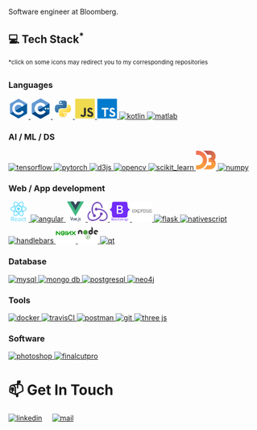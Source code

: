 <link rel="stylesheet" href="https://cdn.jsdelivr.net/gh/devicons/devicon@v2.11.0/devicon.min.css">


Software engineer at Bloomberg.

## 💻 Tech Stack<sup>*</sup>
<sup>*click on some icons may redirect you to my corresponding repositories</sup>
### Languages

<p align="left"> 
 
<a href="https://github.com/player-eric/NEU_OS_filesys" target="_blank"> <img src="https://raw.githubusercontent.com/devicons/devicon/master/icons/c/c-original.svg" alt="C programming langage" width="40" height="40"/> </a> 
 <a href="https://github.com/player-eric/NEU_OS_filesys" target="_blank"> <img src="https://raw.githubusercontent.com/devicons/devicon/master/icons/cplusplus/cplusplus-original.svg" alt="c plus plus" width="40" height="40"/> </a> 
 <a href="https://github.com/player-eric/CoverYourNose" target="_blank"> 
  <img src="https://raw.githubusercontent.com/devicons/devicon/master/icons/python/python-original.svg" alt="python" width="40" height="40"/> </a> 
 <a href="https://github.com/player-eric/BrownBytes" target="_blank"> <img src="https://raw.githubusercontent.com/devicons/devicon/master/icons/javascript/javascript-original.svg" alt="javascript" width="40" height="40"/> </a> 
  <a href="#" target="_blank"> 
 <img src="https://raw.githubusercontent.com/devicons/devicon/master/icons/typescript/typescript-original.svg" alt="typescript" width="40" height="40"/> </a> 
 <a href="#" target="_blank"> 
 <img src="https://www.vectorlogo.zone/logos/kotlinlang/kotlinlang-icon.svg" alt="kotlin" width="40" height="40"/> </a> 
 <a href="#" target="_blank"> <img src="https://upload.wikimedia.org/wikipedia/commons/thumb/2/21/Matlab_Logo.png/667px-Matlab_Logo.png" alt="matlab" width="40" height="40"/> </a> 
 </p>


### AI / ML / DS

<p align="left">
  <a href="https://github.com/player-eric/CoverYourNose" target="_blank"> <img src="https://www.vectorlogo.zone/logos/tensorflow/tensorflow-icon.svg" alt="tensorflow" width="40" height="40"/> </a> 
 <a href="https://github.com/player-eric/CoverYourNose" target="_blank"> <img src="https://www.vectorlogo.zone/logos/pytorch/pytorch-icon.svg" alt="pytorch" width="40" height="40"/> </a> 
  <a href="https://github.com/player-eric/Digging-into-Movies-Posters" target="_blank"> <img src="https://upload.wikimedia.org/wikipedia/commons/thumb/a/ae/Keras_logo.svg/1200px-Keras_logo.svg.png" alt="d3js" width="40" height="40"/> </a> 
 <a href="https://github.com/player-eric/CoverYourNose" target="_blank"> <img src="https://www.vectorlogo.zone/logos/opencv/opencv-icon.svg" alt="opencv" width="40" height="40"/> </a> 
 <a href="https://github.com/player-eric/NMT-Visualizer" target="_blank"> <img src="https://upload.wikimedia.org/wikipedia/commons/0/05/Scikit_learn_logo_small.svg" alt="scikit_learn" width="40" height="40"/> </a> 
  <a href="https://github.com/player-eric/NMT-Visualizer" target="_blank"> <img src="https://raw.githubusercontent.com/devicons/devicon/master/icons/d3js/d3js-original.svg" alt="d three js" width="40" height="40"/> </a> 
  <a href="https://github.com/player-eric/NMT-Visualizer" target="_blank"> <img src="https://user-images.githubusercontent.com/50221806/86498201-a8bd8680-bd39-11ea-9d08-66b610a8dc01.png" alt="numpy" width="40" height="40"/> </a> 
</p>


### Web / App development
<p align="left"> 
  <a href="https://github.com/player-eric/BrownBytes" target="_blank"> <img src="https://raw.githubusercontent.com/devicons/devicon/master/icons/react/react-original-wordmark.svg" alt="react" width="40" height="40"/> </a> 
   <a href="#" target="_blank"> <img src="https://angular.io/assets/images/logos/angular/angular.png" alt="angular" width="40" height="40"/> </a> 
  <a href="https://github.com/player-eric/gapsule" target="_blank"> <img src="https://raw.githubusercontent.com/devicons/devicon/master/icons/vuejs/vuejs-original-wordmark.svg" alt="vuejs" width="40" height="40"/> </a> 
 <a href="https://github.com/player-eric/BrownBytes" target="_blank"> <img src="https://raw.githubusercontent.com/devicons/devicon/master/icons/redux/redux-original.svg" alt="redux" width="40" height="40"/> </a> 
 <a href="https://github.com/player-eric/BrownBytes" target="_blank"> <img src="https://raw.githubusercontent.com/devicons/devicon/master/icons/bootstrap/bootstrap-plain-wordmark.svg" alt="bootstrap" width="40" height="40"/> </a> 
 <a href="https://github.com/player-eric/BrownBytes" target="_blank"> <img src="https://raw.githubusercontent.com/devicons/devicon/master/icons/express/express-original-wordmark.svg" alt="express" width="40" height="40"/> </a> 
 <a href="https://github.com/player-eric/CoverYourNose" target="_blank"> <img src="https://www.vectorlogo.zone/logos/pocoo_flask/pocoo_flask-icon.svg" alt="flask" width="40" height="40"/> </a> 
 <a href="#" target="_blank"> <img src="https://raw.githubusercontent.com/detain/svg-logos/780f25886640cef088af994181646db2f6b1a3f8/svg/nativescript.svg" alt="nativescript" width="40" height="40"/> </a>
 <a href="#" target="_blank"> <img src="https://www.logolynx.com/images/logolynx/18/18d044244c2f0215e1023fc331efb601.png" alt="handlebars" width="40" height="40"/> </a> 
 <a href="https://github.com/player-eric/BrownBytes" target="_blank"> <img src="https://raw.githubusercontent.com/devicons/devicon/master/icons/nginx/nginx-original.svg" alt="nginx" width="40" height="40"/> </a> 
 <a href="https://github.com/player-eric/BrownBytes" target="_blank"> <img src="https://raw.githubusercontent.com/devicons/devicon/master/icons/nodejs/nodejs-original-wordmark.svg" alt="nodejs" width="40" height="40"/> </a> 
 <a href="#" target="_blank"> <img src="https://upload.wikimedia.org/wikipedia/commons/0/0b/Qt_logo_2016.svg" alt="qt" width="40" height="40"/> </a> 
</p>


### Database
<p align="left"> 
<a href="https://github.com/player-eric/BrownBytes" target="_blank"> <img src="https://pngimg.com/uploads/mysql/mysql_PNG23.png" alt="mysql" width="40" height="40"/> </a> 
 <a href="#" target="_blank"> <img src="https://infinapps.com/wp-content/uploads/2018/10/mongodb-logo.png" alt="mongo db" width="40" height="40"/> </a> 
 <a href="#" target="_blank"> <img src="https://upload.wikimedia.org/wikipedia/commons/thumb/2/29/Postgresql_elephant.svg/1200px-Postgresql_elephant.svg.png" alt="postgresql" width="40" height="40"/> </a> 
 <a href="#" target="_blank"> <img src="https://go.neo4j.com/rs/710-RRC-335/images/neo4j_logo_globe.png" alt="neo4j" width="40" height="40"/> </a> 
</p>

### Tools
<p align="left"> 
<a href="https://github.com/player-eric/CoverYourNose" target="_blank"> <img src="https://www.docker.com/sites/default/files/d8/styles/role_icon/public/2019-07/Moby-logo.png?itok=sYH_JEaJ" alt="docker" width="40" height="40"/> </a> 
 <a href="https://github.com/player-eric/gapsule" target="_blank"> <img src="https://travis-ci.org/images/logos/TravisCI-Mascot-1.png" alt="travisCI" width="40" height="40"/> </a> 
 <a href="#" target="_blank"> <img src="http://ww1.prweb.com/prfiles/2017/04/12/15013279/200x200_360%20logo.png" alt="postman" width="40" height="40"/> </a> 
 <a href="#" target="_blank"> <img src="https://git-scm.com/images/logos/downloads/Git-Icon-1788C.png" alt="git" width="40" height="40"/> </a> 
<a href="https://github.com/player-eric/NMT-Visualizer" target="_blank"> <img src="https://miro.medium.com/max/724/1*aDcnXab1QC_5KF8JUxDEYA.png" alt="three js" width="80" height="40"/> </a> 
</p>

### Software
<p align="left"> 
<a href="#" target="_blank"> <img src="https://i.pinimg.com/originals/9c/ea/ba/9ceaba69b7a9f89158ff953107978f3e.png" alt="photoshop" width="40" height="40"/> </a> 
 <a href="#" target="_blank"> <img src="https://upload.wikimedia.org/wikipedia/en/9/9f/2015_Final_Cut_Pro_Logo.png" alt="finalcutpro" width="40" height="40"/> </a> 
 
</p>

# 📫 Get In Touch
<a href="https://www.linkedin.com/in/shiqin-yan/" target="_blank"><img src="https://www.vectorlogo.zone/logos/linkedin/linkedin-icon.svg" width="30px" alt="linkedin"></a>
&nbsp; &nbsp;
<a href="mailto:shiqin_yan@brown.edu" target="_blank"><img src="https://www.vectorlogo.zone/logos/gmail/gmail-icon.svg" width="30px" alt="mail"></a> 
&nbsp; &nbsp;
